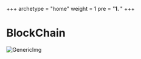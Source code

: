 +++
archetype = "home"
weight = 1
pre = "<b>1. </b>"
+++

# BlockChain

![GenericImg](https://www.chainalysis.com/wp-content/uploads/2022/02/bloggraphic-blockchains-01-1.png?height=250px&classes=center) 




